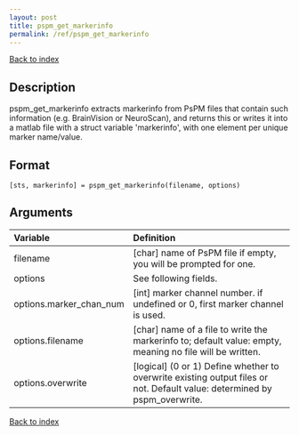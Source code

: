 ```yaml
---
layout: post
title: pspm_get_markerinfo
permalink: /ref/pspm_get_markerinfo
---
```



[Back to index](/PsPM/ref/)

## Description

pspm_get_markerinfo extracts markerinfo from PsPM files that contain such information (e.g. BrainVision or NeuroScan), and returns this or writes it into a matlab file with a struct variable 'markerinfo', with one element per unique marker name/value.


## Format

`[sts, markerinfo] = pspm_get_markerinfo(filename, options)`


## Arguments

| Variable | Definition |
|:--|:--|
| filename | [char] name of PsPM file if empty, you will be prompted for one. |
| options | See following fields. |
| options.marker_chan_num | [int] marker channel number. if undefined or 0, first marker channel is used. |
| options.filename | [char] name of a file to write the markerinfo to; default value: empty, meaning no file will be written. |
| options.overwrite | [logical] (0 or 1) Define whether to overwrite existing output files or not. Default value: determined by pspm_overwrite. |

[Back to index](/PsPM/ref/)
